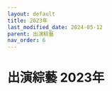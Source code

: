 ```yaml
---
layout: default
title: 2023年
last_modified_date: 2024-05-12
parent: 出演綜藝
nav_order: 6
---
```


# 出演綜藝 2023年

